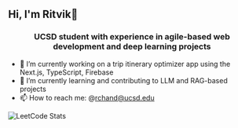 ## Hi, I'm Ritvik👋

<h3 align="center">UCSD student with experience in agile-based web development and deep learning projects</h3>

- 🔭 I’m currently working on a trip itinerary optimizer app using the Next.js, TypeScript, Firebase
- 🌱 I’m currently learning and contributing to LLM and RAG-based projects
- 📫 How to reach me: @rchand@ucsd.edu

![LeetCode Stats](https://leetcard.jacoblin.cool/ritvikchand05?theme=catppuccinMocha&font=Tiro%20Telugu&ext=heatmap)
